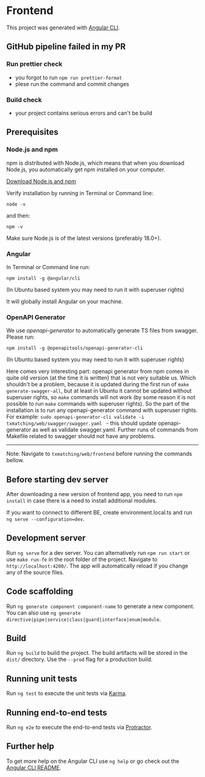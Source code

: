 # Frontend

This project was generated with [Angular CLI](https://github.com/angular/angular-cli).

## GitHub pipeline failed in my PR

### Run prettier check

- you forgot to run `npm run prettier-format`
- plese run the command and commit changes

### Build check

- your project contains serious errors and can't be build

## Prerequisites

### Node.js and npm

npm is distributed with Node.js, which means that when you download Node.js, you automatically get npm installed on your computer.

[Download Node.js and npm](https://nodejs.org/en/)

Verify installation by running in Terminal or Command line:

```
node -v
```

and then:

```
npm -v
```

Make sure Node.js is of the latest versions (preferably 18.0+).

### Angular

In Terminal or Command line run:

```
npm install -g @angular/cli
```

(In Ubuntu based system you may need to run it with superuser rights)

It will globally install Angular on your machine.

### OpenAPI Generator

We use _openapi-generator_ to automatically generate TS files from swagger. Please run:

```
npm install -g @openapitools/openapi-generator-cli
```

(In Ubuntu based system you may need to run it with superuser rights)

Here comes very interesting part: openapi generator from npm comes in quite old version
(at the time it is written) that is not very suitable us. Which shouldn't be a problem,
because it is updated during the first run of `make generate-swagger-all`,
but at least in Ubuntu it cannot be updated without superuser rights, so `make` commands will not work
(by some reason it is not possible to run `make` commands with superuser rights).
So the part of the installation is to run any openapi-generator command with superuser rights.
For example: `sudo openapi-generator-cli validate -i txmatching/web/swagger/swagger.yaml ` - this should
update openapi-generator as well as validate swagger.yaml. Further runs of commands from Makefile related
to swagger should not have any problems.

---

Note: Navigate to `txmatching/web/frontend` before running the commands bellow.

## Before starting dev server

After downloading a new version of frontend app, you need to run `npm install` in case there is a need to install additional modules.

If you want to connect to different BE, create environment.local.ts and run `ng serve --configuration=dev`.

## Development server

Run `ng serve` for a dev server. You can alternatively run `npm run start` or use `make run-fe` in the root folder of the project.
Navigate to `http://localhost:4200/`. The app will automatically reload if you change any of the source files.

## Code scaffolding

Run `ng generate component component-name` to generate a new component. You can also use `ng generate directive|pipe|service|class|guard|interface|enum|module`.

## Build

Run `ng build` to build the project. The build artifacts will be stored in the `dist/` directory. Use the `--prod` flag for a production build.

## Running unit tests

Run `ng test` to execute the unit tests via [Karma](https://karma-runner.github.io).

## Running end-to-end tests

Run `ng e2e` to execute the end-to-end tests via [Protractor](http://www.protractortest.org/).

## Further help

To get more help on the Angular CLI use `ng help` or go check out the [Angular CLI README](https://github.com/angular/angular-cli/blob/master/README.md).
